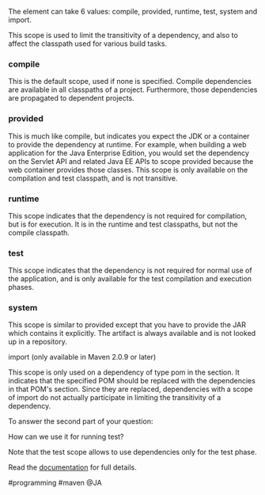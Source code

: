 The <scope> element can take 6 values: compile, provided, runtime, test, system and import.

This scope is used to limit the transitivity of a dependency, and also to affect the classpath used for various build tasks.

###  compile

This is the default scope, used if none is specified. Compile dependencies are available in all classpaths of a project. Furthermore, those dependencies are propagated to dependent projects.

### provided

This is much like compile, but indicates you expect the JDK or a container to provide the dependency at runtime. For example, when building a web application for the Java Enterprise Edition, you would set the dependency on the Servlet API and related Java EE APIs to scope provided because the web container provides those classes. This scope is only available on the compilation and test classpath, and is not transitive.

### runtime

This scope indicates that the dependency is not required for compilation, but is for execution. It is in the runtime and test classpaths, but not the compile classpath.

### test

This scope indicates that the dependency is not required for normal use of the application, and is only available for the test compilation and execution phases.

### system

This scope is similar to provided except that you have to provide the JAR which contains it explicitly. The artifact is always available and is not looked up in a repository.

import (only available in Maven 2.0.9 or later)

This scope is only used on a dependency of type pom in the section. It indicates that the specified POM should be replaced with the dependencies in that POM's section. Since they are replaced, dependencies with a scope of import do not actually participate in limiting the transitivity of a dependency.

To answer the second part of your question:

How can we use it for running test?

Note that the test scope allows to use dependencies only for the test phase.

Read the [documentation](http://maven.apache.org/guides/introduction/introduction-to-dependency-mechanism.html#Dependency_Scope) for full details.
	
#programming #maven @JA